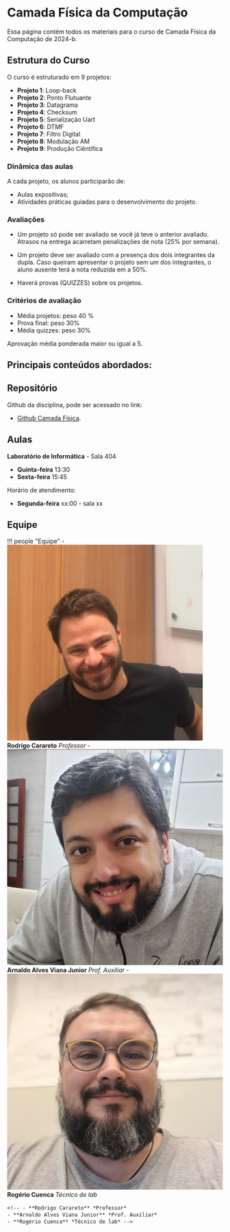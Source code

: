 # Camada Física da Computação

Essa página contém todos os materiais para o curso de Camada Física da Computação de 2024-b. 

## Estrutura do Curso

O curso é estruturado em 9 projetos:

- **Projeto 1**: Loop-back
- **Projeto 2**: Ponto Flutuante
- **Projeto 3**: Datagrama
- **Projeto 4**: Checksum
- **Projeto 5**: Serialização Uart
- **Projeto 6**: DTMF
- **Projeto 7**: Filtro Digital
- **Projeto 8**: Modulação AM
- **Projeto 9**: Produção Ciêntífica

### Dinâmica das aulas

A cada projeto, os alunos participarão de:

- Aulas expositivas;
- Atividades práticas guiadas para o desenvolvimento do projeto.

### Avaliações

- Um projeto só pode ser avaliado se você já teve o anterior avaliado. Atrasos na entrega
acarretam penalizações de nota (25% por semana).

- Um projeto deve ser avaliado com a presença dos dois integrantes da dupla. Caso queiram
apresentar o projeto sem um dos integrantes, o aluno ausente terá a nota reduzida em a 50%.

- Haverá provas (QUIZZES) sobre os projetos.


### Critérios de avaliação

- Média projetos: peso 40 %
- Prova final: peso 30%
- Média quizzes: peso 30%

Aprovação média ponderada maior ou igual a 5.

## Principais conteúdos abordados:



## Repositório 

Github da disciplina, pode ser acessado no link:

- [Github Camada Física](https://github.com/Insper/camadafisica). 

## Aulas

**Laboratório de Informática** - Sala 404

- **Quinta-feira** 13:30 
- **Sexta-feira** 15:45

Horário de atendimento: 

- **Segunda-feira** xx:00  - sala xx

## Equipe

!!! people "Equipe"
    - ![Carareto](equipe/carareto.jpeg) **Rodrigo Carareto** *Professor*
    - ![Arnaldo](equipe/arnaldo.jpeg) **Arnaldo Alves Viana Junior** *Prof. Auxiliar*
    - ![Rogério](equipe/rogerio.jpeg) **Rogério Cuenca** *Técnico de lab*
    
    <!-- - **Rodrigo Carareto** *Professor*
    - **Arnaldo Alves Viana Junior** *Prof. Auxiliar*
    - **Rogério Cuenca** *Técnico de lab* -->